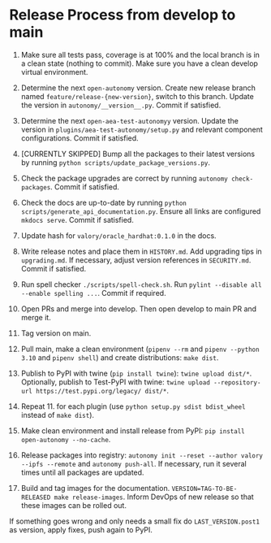 
# Release Process from develop to main

1. Make sure all tests pass, coverage is at 100% and the local branch is in a clean state (nothing to commit). Make sure you have a clean develop virtual environment. 
   
2. Determine the next `open-autonomy` version. Create new release branch named `feature/release-{new-version}`, switch to this branch. Update the version in `autonomy/__version__.py`. Commit if satisfied.

3. Determine the next `open-aea-test-autonomyy` version. Update the version in `plugins/aea-test-autonomy/setup.py` and relevant component configurations. Commit if satisfied.

4. [CURRENTLY SKIPPED] Bump all the packages to their latest versions by running `python scripts/update_package_versions.py`.

5. Check the package upgrades are correct by running `autonomy check-packages`. Commit if satisfied.

6. Check the docs are up-to-date by running `python scripts/generate_api_documentation.py`. Ensure all links are configured `mkdocs serve`. Commit if satisfied.

6. Update hash for `valory/oracle_hardhat:0.1.0` in the docs.

7. Write release notes and place them in `HISTORY.md`. Add upgrading tips in `upgrading.md`. If necessary, adjust version references in `SECURITY.md`. Commit if satisfied.

8. Run spell checker `./scripts/spell-check.sh`. Run `pylint --disable all --enable spelling ...`. Commit if required.

9. Open PRs and merge into develop. Then open develop to main PR and merge it.

10. Tag version on main.

11. Pull main, make a clean environment (`pipenv --rm` and `pipenv --python 3.10` and `pipenv shell`) and create distributions: `make dist`.

12. Publish to PyPI with twine (`pip install twine`): `twine upload dist/*`. Optionally, publish to Test-PyPI with twine:
`twine upload --repository-url https://test.pypi.org/legacy/ dist/*`.

12. Repeat 11. for each plugin (use `python setup.py sdist bdist_wheel` instead of `make dist`).

13. Make clean environment and install release from PyPI: `pip install open-autonomy --no-cache`.

14. Release packages into registry: `autonomy init --reset --author valory --ipfs --remote` and `autonomy push-all`. If necessary, run it several times until all packages are updated.

15. Build and tag images for the documentation. `VERSION=TAG-TO-BE-RELEASED make release-images`. Inform DevOps of new release so that these images can be rolled out.

If something goes wrong and only needs a small fix do `LAST_VERSION.post1` as version, apply fixes, push again to PyPI.
